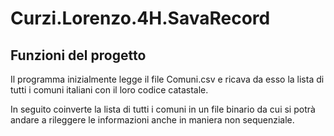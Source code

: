 # Curzi.Lorenzo.4H.SavaRecord

## Funzioni del progetto

Il programma inizialmente legge il file Comuni.csv e ricava da esso la lista di tutti i comuni italiani con il loro codice catastale.

In seguito coinverte la lista di tutti i comuni in un file binario da cui si potrà andare a rileggere le informazioni anche in maniera non sequenziale.
